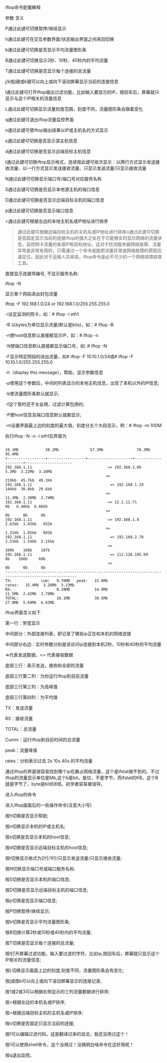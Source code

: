 iftop命令配置解释

参数 含义

P通过此键可切换暂停/继续显示

h通过此键可在交互参数界面/状态输出界面之间来回切换

b通过此键可切换是否显示平均流量图形条

B通过此键可切换显示2秒、10秒、40秒内的平均流量

T通过此键可切换是否显示每个连接的总流量

j/k按j键或k键可以向上或向下滚动屏幕显示当前的连接信息

l通过此键可打开iftop输出过滤功能，比如输入要显示的IP，按回车后，屏幕就只显示与这个IP相关的流量信息

L通过此键可切换显示流量刻度范围，刻度不同，流量图形条会跟着变化

q通过此键可退出iftop流量监控界面

n通过此键可使iftop输出结果以IP或主机名的方式显示

s通过此键可切换是否显示源主机信息

d通过此键可切换是否显示远端目标主机信息

t通过此键可切换iftop显示格式，连续按此键可依次显示：以两行方式显示发送接收流量、以一行方式显示发送接收流量、只显示发送流量/只显示接收流量

N通过此键可切换显示端口号/端口号对应服务名称

S通过此键可切换是否显示本地源主机的端口信息

D通过此键可切换是否显示远端目标主机的端口信息

p通过此键可切换是否显示端口信息

<通过此键可根据左边的本地主机名或IP地址进行排序

> 通过此键可根据远端目标主机的主机名或IP地址进行排序o通过此键可切换是否固定显示当前的连接iftop的强大之处在于它能够实时显示网络的流量状态，监控网卡流量的来源IP和目标地址，这对于检测服务器网络故障、流量异常是非常有用的，只需通过一个命令就能把流量异常或网络故障的原因迅速定位，因此对于运维人员来说，iftop命令是必不可少的一个网络故障排查工具。


直接显示连接埠编号, 不显示服务名称:

iftop -N

显示某个网段进出封包流量

iftop -F 192.168.1.0/24 or 192.168.1.0/255.255.255.0

-i设定监测的网卡，如：# iftop -i eth1

-B 以bytes为单位显示流量(默认是bits)，如：# iftop -B

-n使host信息默认直接都显示IP，如：# iftop -n

-N使端口信息默认直接都显示端口号，如: # iftop -N

-F显示特定网段的进出流量，如# iftop -F 10.10.1.0/24或# iftop -F 10.10.1.0/255.255.255.0

-h（display this message），帮助，显示参数信息

-p使用这个参数后，中间的列表显示的本地主机信息，出现了本机以外的IP信息;

-b使流量图形条默认就显示;

-f这个暂时还不太会用，过滤计算包用的;

-P使host信息及端口信息默认就都显示;

-m设置界面最上边的刻度的最大值，刻度分五个大段显示，例：# iftop -m 100M

执行iftop -N -n -i eth1后界面为

```

19.1Mb            38.1Mb              57.2Mb               76.3Mb             95.4Mb  
+-----------------+-----------------+--------------------+--------------------+---------------------  
192.168.1.11                                  => 192.168.1.66                  5.3Mb  3.22Mb  3.20Mb  
                                             <=                               219kb  45.7kb  49.3kb  
192.168.1.11                                   => 192.168.1.29                 144kb  30.8kb  29.6kb  
                                             <=                               11.3Mb  2.38Mb  2.74Mb  
192.168.1.11                                  => 12.2.11.71                    0b   6.40kb  6.66kb  
                                             <=                               0b      0b      0b  
192.168.1.11                                  => 192.168.1.8                   2.63kb  1.43kb   932b  
                                             <=                               1.31kb  1.05kb   893b  
192.168.1.11                                   => 192.168.2.78                 2.53kb  1.54kb  2.15kb  
                                              <=                              160b    160b    187b  
192.168.1.11                                   => 111.126.195.69               0b    166b     69b  
                                              <=                              0b      0b      0b  
------------------------------------------------------------------------------------------------------  
TX:             cum:   9.70MB   peak:   15.6Mb                          rates:   15.4Mb  3.26Mb  3.23Mb  
RX:                    8.38MB           14.9Mb                                   11.5Mb  2.42Mb  2.79Mb  
TOTAL:                 18.1MB           30.5Mb                                   27.0Mb  5.69Mb  6.03Mb  

```

iftop界面含义如下

第一行：带宽显示

中间部分：外部连接列表，即记录了哪些ip正在和本机的网络连接

中间部分右边：实时参数分别是该访问ip连接到本机2秒，10秒和40秒的平均流量

=>代表发送数据，<= 代表接收数据

底部三行：表示发送，接收和全部的流量

底部三行第二列：为你运行iftop到目前流量

底部三行第三列：为高峰值

底部三行第四列：为平均值

TX：发送流量

RX：接收流量

TOTAL：总流量

Cumm：运行iftop到目前时间的总流量

peak：流量峰值

rates：分别表示过去 2s 10s 40s 的平均流量

通过iftop的界面很容易找到哪个ip在霸占网络流量，这个是ifstat做不到的。不过iftop的流量显示单位是Mb,这个b是bit，是位，不是字节，而ifstat的KB，这个B就是字节了，byte是bit的8倍。初学者容易被误导。

进入iftop的命令

进入iftop画面后的一些操作命令(注意大小写)

按h切换是否显示帮助;

按n切换显示本机的IP或主机名;

按s切换是否显示本机的host信息;

按d切换是否显示远端目标主机的host信息;

按t切换显示格式为2行/1行/只显示发送流量/只显示接收流量;

按N切换显示端口号或端口服务名称;

按S切换是否显示本机的端口信息;

按D切换是否显示远端目标主机的端口信息;

按p切换是否显示端口信息;

按P切换暂停/继续显示;

按b切换是否显示平均流量图形条;

按B切换计算2秒或10秒或40秒内的平均流量;

按T切换是否显示每个连接的总流量;

按l打开屏幕过滤功能，输入要过滤的字符，比如ip,按回车后，屏幕就只显示这个IP相关的流量信息;

按L切换显示画面上边的刻度;刻度不同，流量图形条会有变化;

按j或按k可以向上或向下滚动屏幕显示的连接记录;

按1或2或3可以根据右侧显示的三列流量数据进行排序;

按<根据左边的本机名或IP排序;

按>根据远端目标主机的主机名或IP排序;

按o切换是否固定只显示当前的连接;

按f可以编辑过滤代码，这是翻译过来的说法，我还没用过这个！

按!可以使用shell命令，这个没用过！没搞明白啥命令在这好用呢！

按q退出监控。